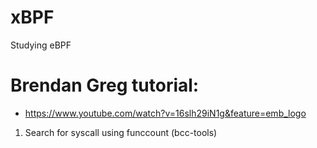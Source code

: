 # xBPF
Studying eBPF

# Brendan Greg tutorial:
- https://www.youtube.com/watch?v=16slh29iN1g&feature=emb_logo

1) Search for syscall using funccount (bcc-tools)

